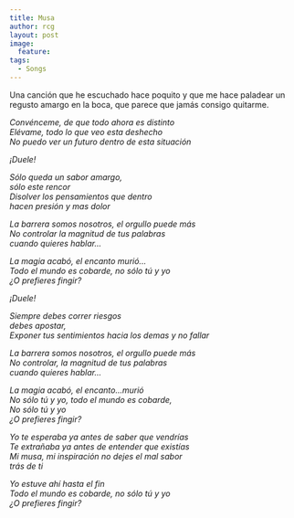 ```yaml
---
title: Musa
author: rcg
layout: post
image:
  feature: 
tags:
  - Songs
---
```

Una canción que he escuchado hace poquito y que me hace paladear un regusto
amargo en la boca, que parece que jamás consigo quitarme.

*Convénceme, de que todo ahora es distinto*  
*Elévame, todo lo que veo esta deshecho*  
*No puedo ver un futuro dentro de esta situación*  
  
*¡Duele!*  
  
*Sólo queda un sabor amargo,*  
*sólo este rencor*  
*Disolver los pensamientos que dentro*  
*hacen presión y mas dolor*  
  
*La barrera somos nosotros, el orgullo puede más*  
*No controlar la magnitud de tus palabras*  
*cuando quieres hablar...*  
  
*La magia acabó, el encanto murió...*  
*Todo el mundo es cobarde, no sólo tú y yo*  
*¿O prefieres fingir?*  
  
*¡Duele!*  
  
*Siempre debes correr riesgos*  
*debes apostar,*  
*Exponer tus sentimientos hacia los demas y no fallar*  
  
*La barrera somos nosotros, el orgullo puede más*  
*No controlar, la magnitud de tus palabras*  
*cuando quieres hablar...*  

*La magia acabó, el encanto...murió*  
*No sólo tú y yo, todo el mundo es cobarde,*  
*No sólo tú y yo*  
*¿O prefieres fingir?*  
  
*Yo te esperaba ya antes de saber que vendrías*  
*Te extrañaba ya antes de entender que existías*  
*Mi musa, mi inspiración no dejes el mal sabor*  
*trás de ti*  
  
*Yo estuve ahí hasta el fin*  
*Todo el mundo es cobarde, no sólo tú y yo*  
*¿O prefieres fingir?*  
